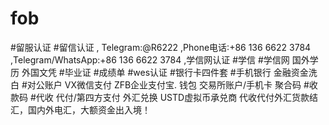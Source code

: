 # fob
 #留服认证 #留信认证 , Telegram:@R6222 ,Phone电话:+86 136 6622 3784 ,Telegram/WhatsApp:+86 136 6622 3784 ,学信网认证 #学信 #学信网 国外学历 外国文凭 #毕业证 #成绩单 #wes认证  #银行卡四件套 #手机银行 金融资金洗白 #对公账户 VX微信支付 ZFB企业支付宝. 钱包 交易所账户/手机卡  聚合码 #收款码 #代收 代付/第四方支付  外汇兑换   USTD虚拟币承兑商  代收代付外汇货款结汇，国内外电汇，大额资金出入境！
